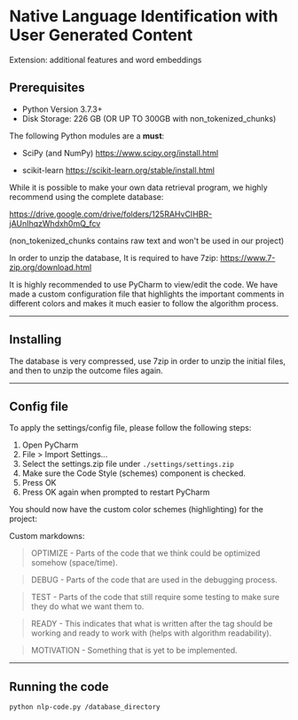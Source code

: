 # Native Language Identification with User Generated Content

Extension: additional features and word embeddings

## Prerequisites

* Python Version 3.7.3+
* Disk Storage: 226 GB (OR UP TO 300GB with non_tokenized_chunks)

The following Python modules are a **must**:

* SciPy (and NumPy) <https://www.scipy.org/install.html>

* scikit-learn <https://scikit-learn.org/stable/install.html>

While it is possible to make your own data retrieval program, we highly recommend using the complete database:

<https://drive.google.com/drive/folders/125RAHvCIHBR-jAUnIhqzWhdxh0mQ_fcv>

(non_tokenized_chunks contains raw text and won't be used in our project)

In order to unzip the database, It is required to have 7zip: <https://www.7-zip.org/download.html>

It is highly recommended to use PyCharm to view/edit the code. We have made a custom configuration file that highlights the important comments in different colors and makes it much easier to follow the algorithm process.

--------------------------------------------------------------------------------

## Installing

The database is very compressed, use 7zip in order to unzip the initial files, and then to unzip the outcome files again.

--------------------------------------------------------------------------------

## Config file

To apply the settings/config file, please follow the following steps:

1. Open PyCharm
2. File > Import Settings...
3. Select the settings.zip file under `./settings/settings.zip`
4. Make sure the Code Style (schemes) component is checked.
5. Press OK
6. Press OK again when prompted to restart PyCharm

You should now have the custom color schemes (highlighting) for the project:

Custom markdowns:

> OPTIMIZE - Parts of the code that we think could be optimized somehow (space/time).

> DEBUG - Parts of the code that are used in the debugging process.

> TEST - Parts of the code that still require some testing to make sure they do what we want them to.

> READY - This indicates that what is written after the tag should be working and ready to work with (helps with algorithm readability).

> MOTIVATION - Something that is yet to be implemented.

--------------------------------------------------------------------------------

## Running the code

```
python nlp-code.py /database_directory
```
